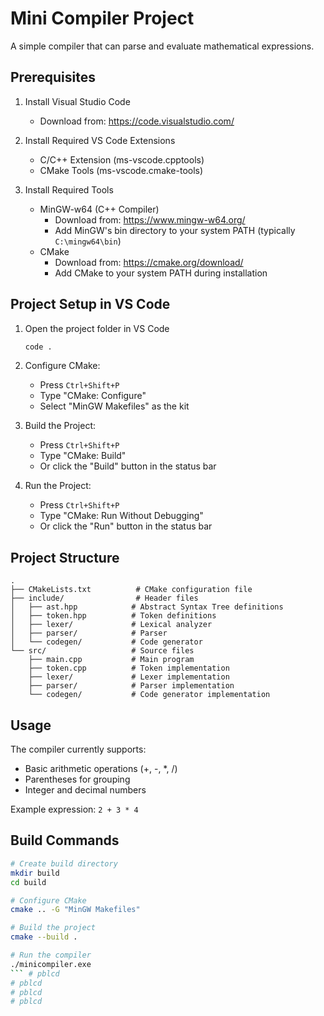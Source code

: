 # Mini Compiler Project

A simple compiler that can parse and evaluate mathematical expressions.

## Prerequisites

1. Install Visual Studio Code
   - Download from: https://code.visualstudio.com/

2. Install Required VS Code Extensions
   - C/C++ Extension (ms-vscode.cpptools)
   - CMake Tools (ms-vscode.cmake-tools)

3. Install Required Tools
   - MinGW-w64 (C++ Compiler)
     - Download from: https://www.mingw-w64.org/
     - Add MinGW's bin directory to your system PATH (typically `C:\mingw64\bin`)
   - CMake
     - Download from: https://cmake.org/download/
     - Add CMake to your system PATH during installation

## Project Setup in VS Code

1. Open the project folder in VS Code
   ```bash
   code .
   ```

2. Configure CMake:
   - Press `Ctrl+Shift+P`
   - Type "CMake: Configure"
   - Select "MinGW Makefiles" as the kit

3. Build the Project:
   - Press `Ctrl+Shift+P`
   - Type "CMake: Build"
   - Or click the "Build" button in the status bar

4. Run the Project:
   - Press `Ctrl+Shift+P`
   - Type "CMake: Run Without Debugging"
   - Or click the "Run" button in the status bar

## Project Structure

```
.
├── CMakeLists.txt          # CMake configuration file
├── include/                # Header files
│   ├── ast.hpp            # Abstract Syntax Tree definitions
│   ├── token.hpp          # Token definitions
│   ├── lexer/             # Lexical analyzer
│   ├── parser/            # Parser
│   └── codegen/           # Code generator
└── src/                   # Source files
    ├── main.cpp           # Main program
    ├── token.cpp          # Token implementation
    ├── lexer/             # Lexer implementation
    ├── parser/            # Parser implementation
    └── codegen/           # Code generator implementation
```

## Usage

The compiler currently supports:
- Basic arithmetic operations (+, -, *, /)
- Parentheses for grouping
- Integer and decimal numbers

Example expression: `2 + 3 * 4`

## Build Commands

```bash
# Create build directory
mkdir build
cd build

# Configure CMake
cmake .. -G "MinGW Makefiles"

# Build the project
cmake --build .

# Run the compiler
./minicompiler.exe
``` # pblcd
# pblcd
# pblcd
# pblcd
